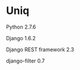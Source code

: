 Uniq
=========================
Python 2.7.6

Django 1.6.2

Django REST framework 2.3

django-filter 0.7